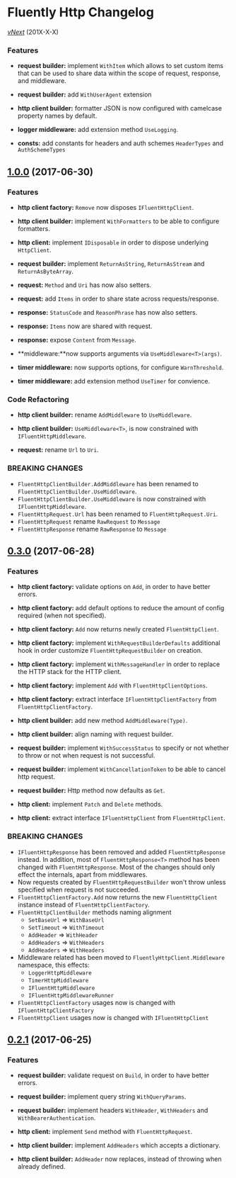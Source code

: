 # Fluently Http Changelog

 [*vNext*](https://github.com/sketch7/FluentlyHttpClient/compare/0.1.0...1.1.0) (201X-X-X)

### Features

- **request builder:** implement `WithItem` which allows to set custom items that can be used to share data within the scope of request, response, and middleware.
- **request builder:** add `WithUserAgent` extension

- **http client builder:** formatter JSON is now configured with camelcase property names by default.

- **logger middleware:** add extension method `UseLogging`.

- **consts:** add constants for headers and auth schemes `HeaderTypes` and `AuthSchemeTypes`


 ## [1.0.0](https://github.com/sketch7/FluentlyHttpClient/compare/0.3.0...1.0.0) (2017-06-30)

### Features

 - **http client factory:** `Remove` now disposes `IFluentHttpClient`.
 - **http client builder:** implement `WithFormatters` to be able to configure formatters.

 - **http client:** implement `IDisposable` in order to dispose underlying `HttpClient`.

 - **request builder:** implement `ReturnAsString`, `ReturnAsStream` and `ReturnAsByteArray`.

 - **request:** `Method` and `Uri` has now also setters.
 - **request:** add `Items` in order to share state across requests/response.

 - **response:** `StatusCode` and `ReasonPhrase` has now also setters.
 - **response:** `Items` now are shared with request.
 - **response:** expose `Content` from `Message`.

 - **middleware:**now supports arguments via `UseMiddleware<T>(args)`.

 - **timer middleware:** now supports options, for configure `WarnThreshold`.
 - **timer middleware:** add extension method `UseTimer` for convience.

### Code Refactoring

 - **http client builder:** rename `AddMiddleware` to `UseMiddleware`.
 - **http client builder:** `UseMiddleware<T>`, <T> is now constrained with `IFluentHttpMiddleware`.

 - **request:** rename `Url` to `Uri`.


### BREAKING CHANGES
 - `FluentHttpClientBuilder.AddMiddleware` has been renamed to `FluentHttpClientBuilder.UseMiddleware`.
 - `FluentHttpClientBuilder.UseMiddleware` is now constrained with `IFluentHttpMiddleware`.
 - `FluentHttpRequest.Url` has been renamed to `FluentHttpRequest.Uri`.
 - `FluentHttpRequest` rename `RawRequest` to `Message`
 - `FluentHttpResponse` rename `RawResponse` to `Message`


## [0.3.0](https://github.com/sketch7/FluentlyHttpClient/compare/0.2.1...0.3.0) (2017-06-28)

### Features

- **http client factory:** validate options on `Add`, in order to have better errors.
- **http client factory:** add default options to reduce the amount of config required (when not specified).
- **http client factory:** `Add` now returns newly created `FluentHttpClient`.
- **http client factory:** implement `WithRequestBuilderDefaults` additional hook in order customize `FluentHttpRequestBuilder` on creation.
- **http client factory:** implement `WithMessageHandler` in order to replace the HTTP stack for the HTTP client.
- **http client factory:** implement `Add` with `FluentHttpClientOptions`.
- **http client factory:** extract interface `IFluentHttpClientFactory` from `FluentHttpClientFactory`.

- **http client builder:** add new method `AddMiddleware(Type)`.
- **http client builder:** align naming with request builder.

- **request builder:** implement `WithSuccessStatus` to specify or not whether to throw or not when request is not successful.
- **request builder:** implement `WithCancellationToken` to be able to cancel http request.
- **request builder:** Http method now defaults as `Get`.

- **http client:** implement `Patch` and `Delete` methods.
- **http client:** extract interface `IFluentHttpClient` from `FluentHttpClient`.


### BREAKING CHANGES
- `IFluentHttpResponse` has been removed and added `FluentHttpResponse` instead. In addition, most of `FluentHttpResponse<T>` method has been changed with `FluentHttpResponse`.
Most of the changes should only effect the internals, apart from middlewares.
- Now requests created by `FluentHttpRequestBuilder` won't throw unless specified when request is not succeeded.
- `FluentHttpClientFactory.Add` now returns the new `FluentHttpClient` instance instead of `FluentHttpClientFactory`.
- `FluentHttpClientBuilder` methods naming alignment
  - `SetBaseUrl` => `WithBaseUrl`
  - `SetTimeout` => `WithTimeout`
  - `AddHeader` => `WithHeader`
  - `AddHeaders` => `WithHeaders`
  - `AddHeaders` => `WithHeaders`
- Middleware related has been moved to `FluentlyHttpClient.Middleware` namespace, this effects:
  - `LoggerHttpMiddleware`
  - `TimerHttpMiddleware`
  - `IFluentHttpMiddleware`
  - `IFluentHttpMiddlewareRunner`
- `FluentHttpClientFactory` usages now is changed with `IFluentHttpClientFactory`
- `FluentHttpClient` usages now is changed with `IFluentHttpClient`

## [0.2.1](https://github.com/sketch7/FluentlyHttpClient/compare/0.2.0...0.2.1) (2017-06-25)

### Features
- **request builder:** validate request on `Build`, in order to have better errors.
- **request builder:** implement query string `WithQueryParams`.
- **request builder:** implement headers `WithHeader`, `WithHeaders` and `WithBearerAuthentication`.

- **http client:** implement `Send` method with `FluentHttpRequest`.

- **http client builder:** implement `AddHeaders` which accepts a dictionary.
- **http client builder:** `AddHeader` now replaces, instead of throwing when already defined.